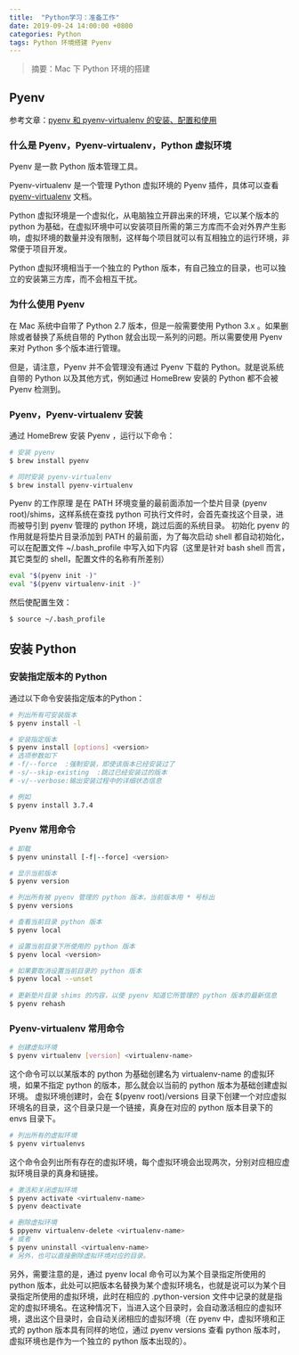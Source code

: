 ```yaml
---
title:  "Python学习：准备工作"
date: 2019-09-24 14:00:00 +0800
categories: Python
tags: Python 环境搭建 Pyenv
---
```


> 摘要：Mac 下 Python 环境的搭建

## Pyenv

参考文章：[pyenv 和 pyenv-virtualenv 的安装、配置和使用](https://www.jianshu.com/p/c47c225e4bb5)

### 什么是 Pyenv，Pyenv-virtualenv，Python 虚拟环境

Pyenv 是一款 Python 版本管理工具。

Pyenv-virtualenv 是一个管理 Python 虚拟环境的 Pyenv 插件，具体可以查看 [pyenv-virtualenv](https://github.com/pyenv/pyenv-virtualenv) 文档。

Python 虚拟环境是一个虚拟化，从电脑独立开辟出来的环境，它以某个版本的 python 为基础，在虚拟环境中可以安装项目所需的第三方库而不会对外界产生影响，虚拟环境的数量并没有限制，这样每个项目就可以有互相独立的运行环境，非常便于项目开发。

Python 虚拟环境相当于一个独立的 Python 版本，有自己独立的目录，也可以独立的安装第三方库，而不会相互干扰。

### 为什么使用 Pyenv

在 Mac 系统中自带了 Python 2.7 版本，但是一般需要使用 Python 3.x 。如果删除或者替换了系统自带的 Python 就会出现一系列的问题。所以需要使用 Pyenv 来对 Python 多个版本进行管理。

但是，请注意，Pyenv 并不会管理没有通过 Pyenv 下载的 Python。就是说系统自带的 Python 以及其他方式，例如通过 HomeBrew 安装的 Python 都不会被 Pyenv 检测到。

### Pyenv，Pyenv-virtualenv 安装

通过 HomeBrew 安装 Pyenv ，运行以下命令：
```sh
# 安装 pyenv
$ brew install pyenv

# 同时安装 pyenv-virtualenv
$ brew install pyenv-virtualenv
```

Pyenv 的工作原理 是在 PATH 环境变量的最前面添加一个垫片目录 (pyenv root)/shims，这样系统在查找 python 可执行文件时，会首先查找这个目录，进而被导引到 pyenv 管理的 python 环境，跳过后面的系统目录。
初始化 pyenv 的作用就是将垫片目录添加到 PATH 的最前面，为了每次启动 shell 都自动初始化，可以在配置文件 \~/.bash_profile 中写入如下内容（这里是针对 bash shell 而言，其它类型的 shell，配置文件的名称有所差别）
```sh
eval "$(pyenv init -)"
eval "$(pyenv virtualenv-init -)"
```

然后使配置生效：
```sh
$ source ~/.bash_profile
```

## 安装 Python

### 安装指定版本的 Python

通过以下命令安装指定版本的Python：
```sh
# 列出所有可安装版本
$ pyenv install -l

# 安装指定版本
$ pyenv install [options] <version>
# 选项参数如下
# -f/--force  :强制安装，即使该版本已经安装过了
# -s/--skip-existing  :跳过已经安装过的版本
# -v/--verbose:输出安装过程中的详细状态信息

# 例如
$ pyenv install 3.7.4
```

### Pyenv 常用命令

```sh
# 卸载
$ pyenv uninstall [-f|--force] <version>

# 显示当前版本
$ pyenv version

# 列出所有被 pyenv 管理的 python 版本，当前版本用 * 号标出
$ pyenv versions

# 查看当前目录 python 版本
$ pyenv local

# 设置当前目录下所使用的 python 版本
$ pyenv local <version>

# 如果要取消设置当前目录的 python 版本
$ pyenv local --unset
 
# 更新垫片目录 shims 的内容，以使 pyenv 知道它所管理的 python 版本的最新信息
$ pyenv rehash
```

### Pyenv-virtualenv 常用命令

```sh
# 创建虚拟环境
$ pyenv virtualenv [version] <virtualenv-name>
```

这个命令可以以某版本的 python 为基础创建名为 virtualenv-name 的虚拟环境，如果不指定 python 的版本，那么就会以当前的 python 版本为基础创建虚拟环境。
虚拟环境创建时，会在 $(pyenv root)/versions 目录下创建一个对应虚拟环境名的目录，这个目录只是一个链接，真身在对应的 python 版本目录下的 envs 目录下。

```sh
# 列出所有的虚拟环境
$ pyenv virtualenvs
```
这个命令会列出所有存在的虚拟环境，每个虚拟环境会出现两次，分别对应相应虚拟环境目录的真身和链接。

```sh
# 激活和关闭虚拟环境
$ pyenv activate <virtualenv-name>
$ pyenv deactivate

# 删除虚拟环境
$ ppyenv virtualenv-delete <virtualenv-name>
# 或者
$ pyenv uninstall <virtualenv-name>
# 另外，也可以直接删除虚拟环境对应的目录。
```

另外，需要注意的是，通过 pyenv local <version> 命令可以为某个目录指定所使用的 python 版本，此处可以把版本名替换为某个虚拟环境名，也就是说可以为某个目录指定所使用的虚拟环境，此时在相应的 .python-version 文件中记录的就是指定的虚拟环境名。在这种情况下，当进入这个目录时，会自动激活相应的虚拟环境，退出这个目录时，会自动关闭相应的虚拟环境（在 pyenv 中，虚拟环境和正式的 python 版本具有同样的地位，通过 pyenv versions 查看 python 版本时，虚拟环境也是作为一个独立的 python 版本出现的）。